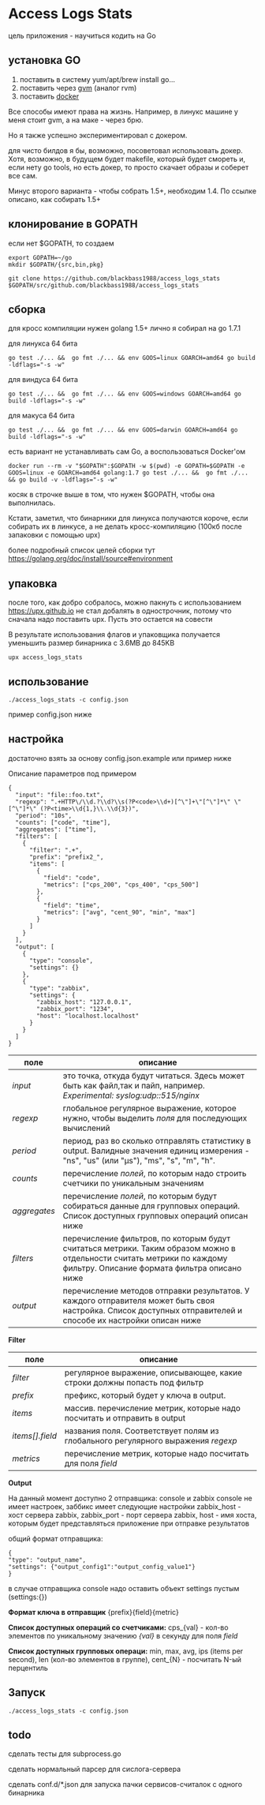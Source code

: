 Access Logs Stats
=================

цель приложения - научиться кодить на Go

установка GO
------------

1) поставить в систему yum/apt/brew install go...
2) поставить через [gvm](https://github.com/moovweb/gvm#installing) (аналог rvm)
3) поставить [docker](https://www.docker.com/products/overview)

Все способы имеют права на жизнь. Например, в линукс машине у меня стоит gvm, 
а на маке - через брю.

Но я также успешно экспериментировал с докером. 

для чисто билдов я бы, возможно, посоветовал использовать докер.
Хотя, возможно, в будущем будет makefile, который будет смореть и, если нету go tools, но есть докер,
 то просто скачает образы и соберет все сам.
  
  Минус второго варианта - чтобы собрать 1.5+, необходим 1.4. По ссылке описано, как собирать 1.5+

клонирование в GOPATH
---------------------

если нет $GOPATH, то создаем
```
export GOPATH=~/go
mkdir $GOPATH/{src,bin,pkg}
```

```
git clone https://github.com/blackbass1988/access_logs_stats $GOPATH/src/github.com/blackbass1988/access_logs_stats
```

сборка
------

для кросс компиляции нужен golang 1.5+
лично я собирал на go 1.7.1

для линукса 64 бита
```
go test ./... &&  go fmt ./... && env GOOS=linux GOARCH=amd64 go build -ldflags="-s -w"
```


для виндуса 64 бита
```
go test ./... &&  go fmt ./... && env GOOS=windows GOARCH=amd64 go build -ldflags="-s -w"
```


для макуса 64 бита
```
go test ./... &&  go fmt ./... && env GOOS=darwin GOARCH=amd64 go build -ldflags="-s -w"
```

есть вариант не устанавливать сам Go, а воспользоваться Docker'ом

```
docker run --rm -v "$GOPATH":$GOPATH -w $(pwd) -e GOPATH=$GOPATH -e GOOS=linux -e GOARCH=amd64 golang:1.7 go test ./... &&  go fmt ./... && go build -v -ldflags="-s -w"
```

косяк в строчке выше в том, что нужен $GOPATH, чтобы она выполнилась. 

Кстати, заметил, что бинарники для линукса получаются короче,
 если собирать их в линкусе, а не делать кросс-компиляцию (100кб после запаковки с помощью upx)

более подробный список целей сборки тут https://golang.org/doc/install/source#environment

упаковка
--------

после того, как добро собралось, можно пакнуть с использованием https://upx.github.io
не стал добалять в однострочник, потому что сначала надо поставить upx.
Пусть это остается на совести

В результате использования флагов и упаковщика получается уменьшить размер бинарника с 3.6MB до 845KB

```
upx access_logs_stats
```

использование
-------------

```
./access_logs_stats -c config.json
```

пример config.json ниже

настройка 
---------

достаточно взять за основу config.json.example или пример ниже

Описание параметров под примером

```
{
  "input": "file::foo.txt",
  "regexp": ".+HTTP\/\\d.?\\d?\\s(?P<code>\\d+)[^\"]+\"[^\"]*\" \"[^\"]*\" (?P<time>\\d{1,}\\.\\d{3})",
  "period": "10s",
  "counts": ["code", "time"],
  "aggregates": ["time"],
  "filters": [
    {
      "filter": ".+",
      "prefix": "prefix2_",
      "items": [
        {
          "field": "code",
          "metrics": ["cps_200", "cps_400", "cps_500"]
        },
        {
          "field": "time",
          "metrics": ["avg", "cent_90", "min", "max"]
        }
      ]
    }
  ],
  "output": [
    {
      "type": "console",
      "settings": {}
    },
    {
      "type": "zabbix",
      "settings": {
        "zabbix_host": "127.0.0.1",
        "zabbix_port": "1234",
        "host": "localhost.localhost"
      }
    }
  ]
}

```

|поле|описание|
|----|------|
|*input*| это точка, откуда будут читаться. Здесь может быть как файл,так и пайп, например. *Experimental: syslog:udp::515/nginx*|
|*regexp*|глобальное регулярное выражение, которое нужно, чтобы выделить _поля_ для последующих вычислений|
|*period*|период, раз во сколько отправлять статистику в output. Валидные значения единиц измерения - "ns", "us" (или "µs"), "ms", "s", "m", "h".|
|*counts*|перечисление _полей_, по которым надо строить счетчики по уникальным значениям|
|*aggregates*|перечисление _полей_, по которым будут собираться данные для групповых операций. Список доступных групповых операций описан ниже|
|*filters*|перечисление фильтров, по которым будут считаться метрики. Таким образом можно в отдельности считать метрики по каждому фильтру. Описание формата фильтра описано ниже|
|*output*|перечисление методов отправки результатов. У каждого отправителя  может быть своя настройка. Список доступных отправителей и способе их настройки описан ниже|

**Filter**

|поле|описание|
|----|------|
|*filter*| регулярное выражение, описывающее, какие строки должны попасть под фильтр |
|*prefix*| префикс, который будет у ключа в output. |
|*items*| массив. перечисление метрик, которые надо посчитать и отправить в output |
|*items[].field*| названия поля. Соответствует полям из глобального регулярного выражения _regexp_ |
|*metrics*| перечисление метрик, которые надо посчитать для поля _field_|

**Output**

На данный момент доступно 2 отправщика: console и zabbix
console не имеет настроек, заббикс имеет следующие настройки
zabbix_host - хост сервера zabbix, 
zabbix_port - порт сервера zabbix, 
host - имя хоста, которым будет представляться приложение при отправке результатов

общий формат отправщика:

```
{
"type": "output_name",
"settings": {"output_config1":"output_config_value1"}
}
```

в случае отправщика console надо оставить объект settings пустым (settings:{})

**Формат ключа в отправщик**
{prefix}{field}{metric}

**Список доступных операций со счетчиками:**
cps_{val} - кол-во элементов по уникальному значению _{val}_ в секунду для поля _field_

**Список доступных групповых операци:**
 min, max, avg, ips (items per second), len (кол-во элементов в группе), 
cent_{N} - посчитать N-ый перцентиль



Запуск
------

```
./access_logs_stats -c config.json
```


todo
-----------------

сделать тесты для subprocess.go

сделать нормальный парсер для сислогa-сервера

сделать conf.d/*.json для запуска пачки сервисов-считалок с одного бинарника
